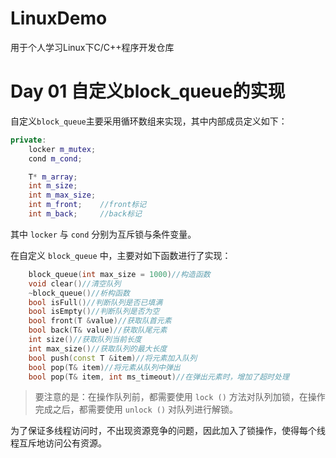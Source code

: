 # LinuxDemo
用于个人学习Linux下C/C++程序开发仓库

# Day 01 自定义block_queue的实现
自定义`block_queue`主要采用循环数组来实现，其中内部成员定义如下：
```CPP
private:
	locker m_mutex;
	cond m_cond;

	T* m_array;
	int m_size;
	int m_max_size;
	int m_front;	//front标记
	int m_back;		//back标记
```
其中 `locker` 与 `cond` 分别为互斥锁与条件变量。

在自定义 `block_queue` 中，主要对如下函数进行了实现：
```CPP
	block_queue(int max_size = 1000)//构造函数
	void clear()//清空队列
	~block_queue()//析构函数
	bool isFull()//判断队列是否已填满
	bool isEmpty()//判断队列是否为空
	bool front(T &value)//获取队首元素
	bool back(T& value)//获取队尾元素
	int size()//获取队列当前长度
	int max_size()//获取队列的最大长度
	bool push(const T &item)//将元素加入队列
	bool pop(T& item)//将元素从队列中弹出
	bool pop(T& item, int ms_timeout)//在弹出元素时，增加了超时处理
```
> 要注意的是：在操作队列前，都需要使用 `lock ()` 方法对队列加锁，在操作完成之后，都需要使用 `unlock ()` 对队列进行解锁。

为了保证多线程访问时，不出现资源竞争的问题，因此加入了锁操作，使得每个线程互斥地访问公有资源。
